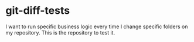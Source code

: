 # git-diff-tests
I want to run specific business logic every time I change specific folders on my repository. This is the repository to test it.
